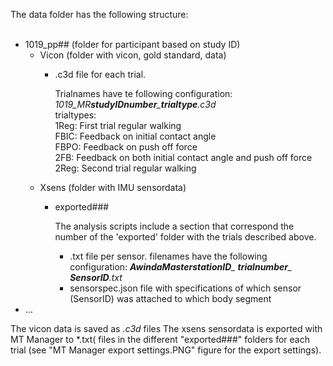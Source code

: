 The data folder has the following structure:
<br>
<br>
- 1019_pp## (folder for participant based on study ID)
	- Vicon (folder with vicon, gold standard, data)<br>
		- .c3d file for each trial.

    		Trialnames have te following configuration: *1019_MR**studyIDnumber**_**trialtype**.c3d*<br>
		  trialtypes: <br>
			1Reg: First trial regular walking<br>
			FBIC: Feedback on initial contact angle<br>
			FBPO: Feedback on push off force<br>
			2FB: Feedback on both initial contact angle and push off force<br>
			2Reg: Second trial regular walking<br>
	- Xsens (folder with IMU sensordata)
		- exported###

    		The analysis scripts include a section that correspond the number of the 'exported' folder 		with the trials described above.
			- .txt file per sensor.
     				filenames have the following configuration: ***AwindaMasterstationID**_ **trialnumber**_ **SensorID**.txt*
			- sensorspec.json file
     				with specifications of which sensor (SensorID) was attached to which body segment
- ...

The vicon data is saved as *.c3d* files
The xsens sensordata is exported with MT Manager to *.txt( files in the different "exported###" folders for each trial (see "MT Manager export settings.PNG" figure for the export settings).
